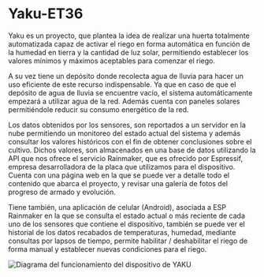 # Yaku-ET36

Yaku es un proyecto, que plantea la idea de realizar una huerta totalmente automatizada capaz de activar el riego en forma automática en función de la humedad en tierra y la cantidad de luz solar, permitiendo establecer los valores mínimos y máximos aceptables para comenzar el riego. 

A su vez tiene un depósito donde recolecta agua de lluvia para hacer un uso eficiente de este recurso indispensable. Ya que en caso de que el depósito de agua de lluvia se encuentre vacío, el sistema automáticamente empezará a utilizar agua de la red. 
Además cuenta con paneles solares permitiéndole reducir su consumo energético de la red.

Los datos obtenidos por los sensores, son reportados a un servidor en la nube permitiendo un monitoreo del estado actual del sistema y además consultar los valores históricos con el fin de obtener conclusiones sobre el cultivo. Dichos valores, son almacenados en una base de datos utilizando la API que nos ofrece el servicio Rainmaker, que es ofrecido por Espressif, empresa desarrolladora de la placa que utilizamos para el dispositivo.
Cuenta con una página web en la que se puede ver a detalle todo el contenido que abarca el proyecto, y revisar una galería de fotos del progreso de armado y evolución. 

Tiene también, una aplicación de celular (Android), asociada a ESP Rainmaker  en la que se consulta el estado actual o más reciente de cada uno de los sensores que contiene el dispositivo, también se puede ver el historial de los datos recabados de temperaturas, humedad,  mediante consultas por lapsos de tiempo, permite habilitar / deshabilitar el riego de forma manual y establecer nuevas condiciones para el riego.

![Diagrama del funcionamiento del dispositivo de YAKU](https://i.imgur.com/vbk0tUV.jpg)
